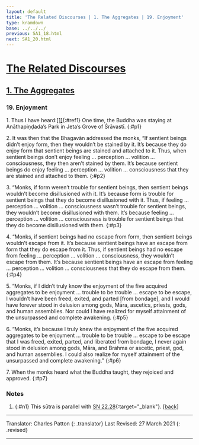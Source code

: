 ```yaml
---
layout: default
title: 'The Related Discourses | 1. The Aggregates | 19. Enjoyment'
type: kramdown
base: ../../../
previous: SA1_18.html
next: SA1_20.html
---
```


# [The Related Discourses](../index.html)
## [1. The Aggregates](index.html)
### 19. Enjoyment

1\. Thus I have heard:[\[1\]](#n1){:#ref1} One time, the Buddha was staying at Anāthapiṇḍada’s Park in Jeta’s Grove of Śrāvastī.
{:#p1}

2\. It was then that the Bhagavān addressed the monks, “If sentient beings didn’t enjoy form, then they wouldn’t be stained by it. It’s because they do enjoy form that sentient beings are stained and attached to it. Thus, when sentient beings don’t enjoy feeling … perception … volition … consciousness, they then aren’t stained by them. It’s because sentient beings do enjoy feeling … perception … volition … consciousness that they are stained and attached to them.
{:#p2}

3\. “Monks, if form weren’t trouble for sentient beings, then sentient beings wouldn’t become disillusioned with it. It’s because form is trouble for sentient beings that they do become disillusioned with it. Thus, if feeling … perception … volition … consciousness wasn’t trouble for sentient beings, they wouldn’t become disillusioned with them. It’s because feeling … perception … volition … consciousness is trouble for sentient beings that they do become disillusioned with them.
{:#p3}

4\. “Monks, if sentient beings had no escape from form, then sentient beings wouldn’t escape from it. It’s because sentient beings have an escape from form that they do escape from it. Thus, if sentient beings had no escape from feeling … perception … volition … consciousness, they wouldn’t escape from them. It’s because sentient beings have an escape from feeling … perception … volition … consciousness that they do escape from them.
{:#p4}

5\. “Monks, if I didn’t truly know the enjoyment of the five acquired aggregates to be enjoyment … trouble to be trouble … escape to be escape, I wouldn’t have been freed, exited, and parted [from bondage], and I would have forever stood in delusion among gods, Māra, ascetics, priests, gods, and human assemblies. Nor could I have realized for myself attainment of the unsurpassed and complete awakening.
{:#p5}

6\. “Monks, it’s because I truly knew the enjoyment of the five acquired aggregates to be enjoyment … trouble to be trouble … escape to be escape that I was freed, exited, parted, and liberated from bondage, I never again stood in delusion among gods, Māra, and Brahma or ascetic, priest, god, and human assemblies. I could also realize for myself attainment of the unsurpassed and complete awakening.”
{:#p6}

7\. When the monks heard what the Buddha taught, they rejoiced and approved.
{:#p7}

### Notes
1. {:#n1} This sūtra is parallel with [SN 22.28](https://suttacentral.net/sn22.28){:target="_blank"}. [\[back\]](#ref1)

---

Translator: Charles Patton
{: .translator}
Last Revised: 27 March 2021
{: .revised}

---